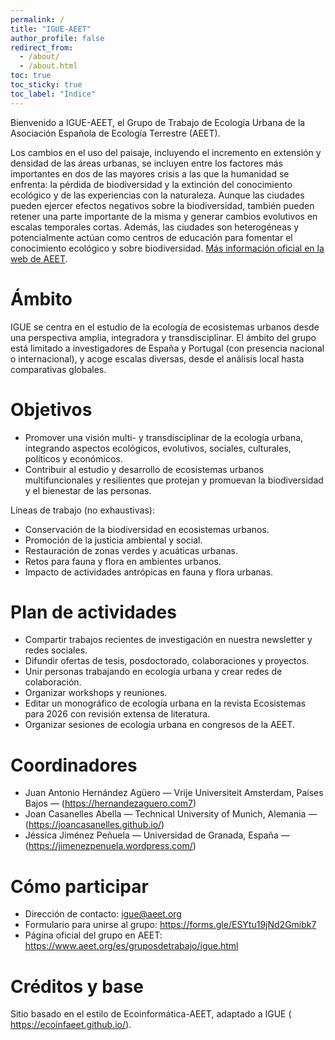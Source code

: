 ```yaml
---
permalink: /
title: "IGUE-AEET"
author_profile: false
redirect_from:
  - /about/
  - /about.html
toc: true
toc_sticky: true
toc_label: "Índice"
---
```


Bienvenido a IGUE-AEET, el Grupo de Trabajo de Ecología Urbana de la Asociación Española de Ecología Terrestre (AEET).

Los cambios en el uso del paisaje, incluyendo el incremento en extensión y densidad de las áreas urbanas, se incluyen entre los factores más importantes en dos de las mayores crisis a las que la humanidad se enfrenta: la pérdida de biodiversidad y la extinción del conocimiento ecológico y de las experiencias con la naturaleza. Aunque las ciudades pueden ejercer efectos negativos sobre la biodiversidad, también pueden retener una parte importante de la misma y generar cambios evolutivos en escalas temporales cortas. Además, las ciudades son heterogéneas y potencialmente actúan como centros de educación para fomentar el conocimiento ecológico y sobre biodiversidad. [Más información oficial en la web de AEET](https://www.aeet.org/es/gruposdetrabajo/igue.html).

Ámbito
======
IGUE se centra en el estudio de la ecología de ecosistemas urbanos desde una perspectiva amplia, integradora y transdisciplinar. El ámbito del grupo está limitado a investigadores de España y Portugal (con presencia nacional o internacional), y acoge escalas diversas, desde el análisis local hasta comparativas globales.

Objetivos
======
- Promover una visión multi- y transdisciplinar de la ecología urbana, integrando aspectos ecológicos, evolutivos, sociales, culturales, políticos y económicos.
- Contribuir al estudio y desarrollo de ecosistemas urbanos multifuncionales y resilientes que protejan y promuevan la biodiversidad y el bienestar de las personas.

Líneas de trabajo (no exhaustivas):
- Conservación de la biodiversidad en ecosistemas urbanos.
- Promoción de la justicia ambiental y social.
- Restauración de zonas verdes y acuáticas urbanas.
- Retos para fauna y flora en ambientes urbanos.
- Impacto de actividades antrópicas en fauna y flora urbanas.

Plan de actividades
======
- Compartir trabajos recientes de investigación en nuestra newsletter y redes sociales.
- Difundir ofertas de tesis, posdoctorado, colaboraciones y proyectos.
- Unir personas trabajando en ecología urbana y crear redes de colaboración.
- Organizar workshops y reuniones.
- Editar un monográfico de ecología urbana en la revista Ecosistemas para 2026 con revisión extensa de literatura.
- Organizar sesiones de ecología urbana en congresos de la AEET.

Coordinadores
======
- Juan Antonio Hernández Agüero — Vrije Universiteit Amsterdam, Países Bajos — (<https://hernandezaguero.com7>)
- Joan Casanelles Abella — Technical University of Munich, Alemania — (<https://joancasanelles.github.io/>)
- Jéssica Jiménez Peñuela — Universidad de Granada, España — (<https://jimenezpenuela.wordpress.com/>)

Cómo participar
======
- Dirección de contacto: igue@aeet.org
- Formulario para unirse al grupo: <https://forms.gle/ESYtu19jNd2Gmibk7>
- Página oficial del grupo en AEET: <https://www.aeet.org/es/gruposdetrabajo/igue.html>

Créditos y base
======
Sitio basado en el estilo de Ecoinformática-AEET, adaptado a IGUE (
<https://ecoinfaeet.github.io/>). 
